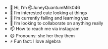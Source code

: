 - 👋 Hi, I’m @JuneyQuantumMilk046
- 👀 I’m interested cute looking at things
- 🌱 I’m currently failing and learning yaz 
- 💞️ I’m looking to collaborate on anything really
- 📫 How to reach me via instagram 
- 😄 Pronouns: she her they them
- ⚡ Fun fact: I love algebra

<!---
JuneyQuantumMilk046/JuneyQuantumMilk046 is a ✨ special ✨ repository because its `README.md` (this file) appears on your GitHub profile.
You can click the Preview link to take a look at your changes.
--->
